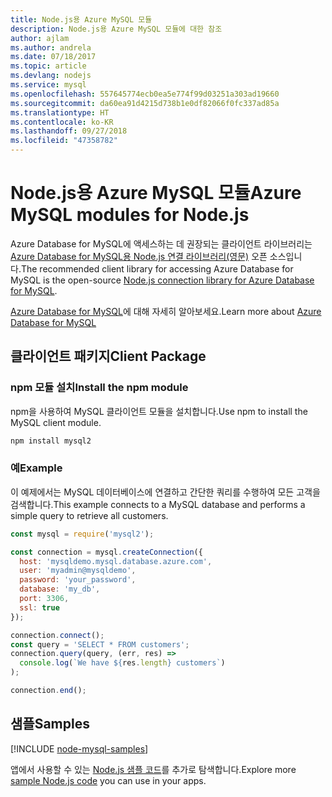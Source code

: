 ```yaml
---
title: Node.js용 Azure MySQL 모듈
description: Node.js용 Azure MySQL 모듈에 대한 참조
author: ajlam
ms.author: andrela
ms.date: 07/18/2017
ms.topic: article
ms.devlang: nodejs
ms.service: mysql
ms.openlocfilehash: 557645774ecb0ea5e774f99d03251a303ad19660
ms.sourcegitcommit: da60ea91d4215d738b1e0df82066f0fc337ad85a
ms.translationtype: HT
ms.contentlocale: ko-KR
ms.lasthandoff: 09/27/2018
ms.locfileid: "47358782"
---
```

# <a name="azure-mysql-modules-for-nodejs"></a><span data-ttu-id="30de6-103">Node.js용 Azure MySQL 모듈</span><span class="sxs-lookup"><span data-stu-id="30de6-103">Azure MySQL modules for Node.js</span></span>

<span data-ttu-id="30de6-104">Azure Database for MySQL에 액세스하는 데 권장되는 클라이언트 라이브러리는 [Azure Database for MySQL용 Node.js 연결 라이브러리(영문)](https://github.com/sidorares/node-mysql2) 오픈 소스입니다.</span><span class="sxs-lookup"><span data-stu-id="30de6-104">The recommended client library for accessing Azure Database for MySQL is the open-source [Node.js connection library for Azure Database for MySQL](https://github.com/sidorares/node-mysql2).</span></span> 

<span data-ttu-id="30de6-105">[Azure Database for MySQL](https://docs.microsoft.com/azure/MySQL/)에 대해 자세히 알아보세요.</span><span class="sxs-lookup"><span data-stu-id="30de6-105">Learn more about [Azure Database for MySQL](https://docs.microsoft.com/azure/MySQL/)</span></span>

## <a name="client-package"></a><span data-ttu-id="30de6-106">클라이언트 패키지</span><span class="sxs-lookup"><span data-stu-id="30de6-106">Client Package</span></span>

### <a name="install-the-npm-module"></a><span data-ttu-id="30de6-107">npm 모듈 설치</span><span class="sxs-lookup"><span data-stu-id="30de6-107">Install the npm module</span></span>

<span data-ttu-id="30de6-108">npm을 사용하여 MySQL 클라이언트 모듈을 설치합니다.</span><span class="sxs-lookup"><span data-stu-id="30de6-108">Use npm to install the MySQL client module.</span></span>

```bash
npm install mysql2
```   

### <a name="example"></a><span data-ttu-id="30de6-109">예</span><span class="sxs-lookup"><span data-stu-id="30de6-109">Example</span></span>

<span data-ttu-id="30de6-110">이 예제에서는 MySQL 데이터베이스에 연결하고 간단한 쿼리를 수행하여 모든 고객을 검색합니다.</span><span class="sxs-lookup"><span data-stu-id="30de6-110">This example connects to a MySQL database and performs a simple query to retrieve all customers.</span></span>

```javascript
const mysql = require('mysql2');

const connection = mysql.createConnection({
  host: 'mysqldemo.mysql.database.azure.com',
  user: 'myadmin@mysqldemo',
  password: 'your_password',
  database: 'my_db',
  port: 3306,
  ssl: true
});

connection.connect();
const query = 'SELECT * FROM customers';
connection.query(query, (err, res) =>
  console.log(`We have ${res.length} customers`)
);

connection.end();
```

## <a name="samples"></a><span data-ttu-id="30de6-111">샘플</span><span class="sxs-lookup"><span data-stu-id="30de6-111">Samples</span></span>

[!INCLUDE [node-mysql-samples](../docs-ref-conceptual/includes/mysql-samples.md)]

<span data-ttu-id="30de6-112">앱에서 사용할 수 있는 [Node.js 샘플 코드](https://azure.microsoft.com/resources/samples/?platform=nodejs)를 추가로 탐색합니다.</span><span class="sxs-lookup"><span data-stu-id="30de6-112">Explore more [sample Node.js code](https://azure.microsoft.com/resources/samples/?platform=nodejs) you can use in your apps.</span></span>
